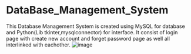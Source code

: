 # DataBase_Management_System
This Database Management System is created using MySQL for database and Python(Lib tkinter,mysqlconnector) for interface. It consist of login page with create new account and forget password page as well all interlinked with eachother.
![image](https://drive.google.com/file/d/1-2WF0pxs5ITbiEhQ-ChbGcbZtbMIiNAZ/view?usp=sharing)
